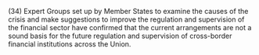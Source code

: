 (34) Expert Groups set up by Member States to examine the causes of the crisis and make suggestions to improve the regulation and supervision of the financial sector have confirmed that the current arrangements are not a sound basis for the future regulation and supervision of cross-border financial institutions across the Union.
